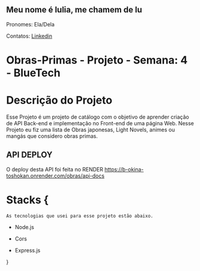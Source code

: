## Meu nome é Iulia, me chamem de Iu
Pronomes: Ela/Dela

Contatos: <a href="https://www.linkedin.com/in/iulia-mitch-f-dos-santos-29b015230/">Linkedin</a>

# Obras-Primas - Projeto - Semana: 4 - BlueTech

# Descrição do Projeto
Esse Projeto é um projeto de catálogo com o objetivo de aprender criação de API Back-end e implementação no Front-end de uma página Web. Nesse Projeto eu fiz uma lista de Obras japonesas, Light Novels, animes ou mangás que considero obras primas.

## API DEPLOY
O deploy desta API foi feita no RENDER
https://b-okina-toshokan.onrender.com/obras/api-docs


# Stacks {
    As tecnologias que usei para esse projeto estão abaixo.
    
   - Node.js

   - Cors

   - Express.js


}

